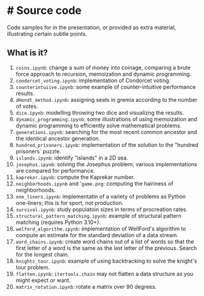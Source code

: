 # # Source code

Code samples for in the presentation, or provided as extra material, illustrating
certain subtle points.

## What is it?

1. `coins.ipynb`: change a sum of money into coinage, comparing a brute force
   approach to recursion, memoization and dynamic programming.
1. `condorcet_voting.ipynb`: implementation of Condorcet voting.
1. `counterintuiive.ipynb`: some example of counter-intuitive performance results.
1. `dHondt_method.ipynb`: assigning seats in gremia according to the number of votes.
1. `dice.ipynb`: modelling throwing two dice and visualizng the results.
1. `dynamic_programming.ipynb`: some illustrations of using memoization and
   dynamic programming to efficiently solve mathematical problems.
1. `generations.ipynb`: searching for the most recent common ancestor and the
  identical ancestor generation.
1. `hundred_prisoners.ipynb`: implementation of the solution to the "hundred
   prisoners` puzzle.
1. `islands.ipynb`: identify "islands" in a 2D sea.
1. `josephus.ipynb`: solving the Josephus problem; various implementations are
   compared for performance.
1. `kaprekar.ipynb`: compute the Kaprekar number.
1. `neighborhoods.ipynb` and '`game.png`: computing the hairiness of neighborhoods.
1. `one_liners.ipynb`: implementatin of a variety of problems as Python one-liners;
   this is for sport, not production.
1. `survival.ipynb`: study populatoin sizes in terms of procreation rates.
1. `structural_pattern_matching.ipynb`: example of structural pattern matching
   (requires Python 3.10+).
1. `welford_algorithm.ipynb`: implementation of WellFord's algorithm to compute an
   estimate for the standard deviation of a data stream.
1. `word_chains.ipynb`: create word chains out of a list of words so that the first
   letter of a word is the same as the last letter of the previous.  Search for the
   longest chain.
1. `knights_tour.ipynb`: example of using backtracking to solve the knight's tour
   problem.
1. `flatten.ipynb`: `itertools.chain` may not flatten a data structure as you might
   expect or want.
1. `matrix_rotation.ipynb`: rotate a matrix over 90 degrees.
